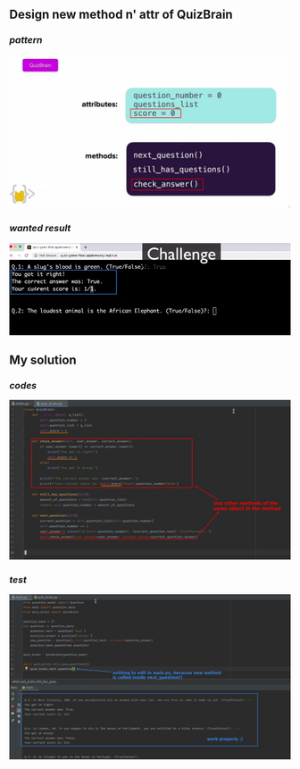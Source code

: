 ## **Design new method n' attr of QuizBrain**

### _pattern_

![Alt design new method and attr of QuizBrain ](pic/01.jpg)

### _wanted result_

![Alt result what we wanted](pic/02.jpg)

## **My solution**

### _codes_

![Alt my solution](pic/03.jpg)

### _test_

![Alt test it](pic/04.jpg)
